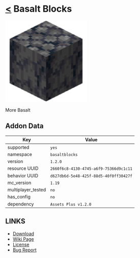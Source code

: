 # [<](../README.md) Basalt Blocks

![alt](pack_icon.png)

More Basalt

## Addon Data

| Key                | Value    |
|--------------------|----------|
| supported          | `yes` |
| namespace          | `basaltblocks` |
| version            | `1.2.0 ` |
| resource UUID            | `2660f6c8-4130-4745-a6f9-75366d9c1c11` |
| behavior UUID            | `d627db6d-5e48-425f-88d5-40f0ff30427f` |
| mc_version         | `1.19`   |
| multiplayer_tested | `no`     |
| has_config         | `no`     |
| dependency         | `Assets Plus v1.2.0`   |

## LINKS
- [Download](https://mcpedl.com/basalt-blocks-addon/)
- [Wiki Page](https://github.com/legopitstop/addons/wiki/Basalt_Blocks)
- [License](https://legopitstop.weebly.com/license.html)
- [Bug Report](https://github.com/legopitstop/addons/issues)